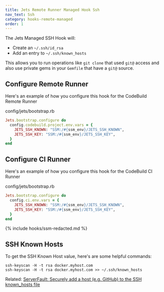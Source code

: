 ```yaml
---
title: Jets Remote Runner Managed Hook Ssh
nav_text: Ssh
category: hooks-remote-managed
order: 1
---
```


The Jets Managed SSH Hook will:

* Create an `~/.ssh/id_rsa`
* Add an entry to `~/.ssh/known_hosts`

This allows you to run operations like `git clone` that used `git@` access and also use private gems in your `Gemfile` that have a `git@` source.

## Configure Remote Runner

Here's an example of how you configure this hook for the CodeBuild Remote Runner

config/jets/bootstrap.rb

```ruby
Jets.bootstrap.configure do
  config.codebuild.project.env.vars = {
    JETS_SSH_KNOWN: "SSM:/#{ssm_env}/JETS_SSH_KNOWN",
    JETS_SSH_KEY: "SSM:/#{ssm_env}/JETS_SSH_KEY",
  }
end
```

## Configure CI Runner

Here's an example of how you configure this hook for the CodeBuild CI Runner

config/jets/bootstrap.rb

```ruby
Jets.bootstrap.configure do
  config.ci.env.vars = {
    JETS_SSH_KNOWN: "SSM:/#{ssm_env}/JETS_SSH_KNOWN",
    JETS_SSH_KEY: "SSM:/#{ssm_env}/JETS_SSH_KEY",
  }
end
```

{% include hooks/ssm-redacted.md %}

## SSH Known Hosts

To get the SSH Known Host value, here's are some helpful commands:

    ssh-keyscan -H -t rsa docker.myhost.com
    ssh-keyscan -H -t rsa docker.myhost.com >> ~/.ssh/known_hosts

Related: [ServerFault: Securely add a host (e.g. GitHub) to the SSH known_hosts file](https://serverfault.com/questions/856194/securely-add-a-host-e-g-github-to-the-ssh-known-hosts-file)


